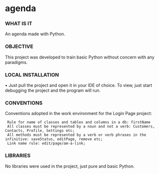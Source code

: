 # agenda

### WHAT IS IT

An agenda made with Python.

### OBJECTIVE

This project was developed to train basic Python without concern with any paradigms.

### LOCAL INSTALLATION

• Just pull the project and open it in your IDE of choice. To view, just start debugging the project and the program will run.

### CONVENTIONS

Conventions adopted in the work environment for the Login Page project:

     Rule for name of classes and tables and columns in a db: firstName
     All classes must be represented by a noun and not a verb: Customers, Contacts, Profile, Settings etc;
     All methods must be represented by a verb or verb phrases in the infinitive: saveStatus, editPage, remove etc;
     Link name rule: edit/page/am-a-link;

### LIBRARIES

No libraries were used in the project, just pure and basic Python.

